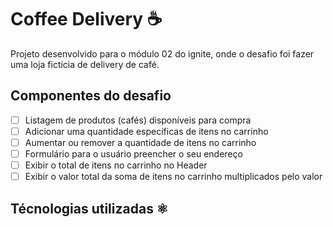 # Coffee Delivery ☕

Projeto desenvolvido para o módulo 02 do ignite, onde o desafio foi fazer uma loja fictícia de delivery de café.

## Componentes do desafio

- [ ] Listagem de produtos (cafés) disponíveis para compra
- [ ] Adicionar uma quantidade específicas de itens no carrinho
- [ ] Aumentar ou remover a quantidade de itens no carrinho
- [ ] Formulário para o usuário preencher o seu endereço
- [ ] Exibir o total de itens no carrinho no Header
- [ ] Exibir o valor total da soma de itens no carrinho multiplicados pelo valor

## Técnologias utilizadas ⚛
